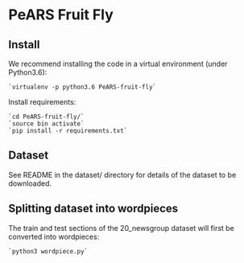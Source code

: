# PeARS Fruit Fly

## Install

We recommend installing the code in a virtual environment (under Python3.6):

    `virtualenv -p python3.6 PeARS-fruit-fly`

Install requirements:

    `cd PeARS-fruit-fly/`
    `source bin activate`
    `pip install -r requirements.txt`

## Dataset

See README in the dataset/ directory for details of the dataset to be downloaded.


## Splitting dataset into wordpieces

The train and test sections of the 20_newsgroup dataset will first be converted into wordpieces:

    `python3 wordpiece.py`
